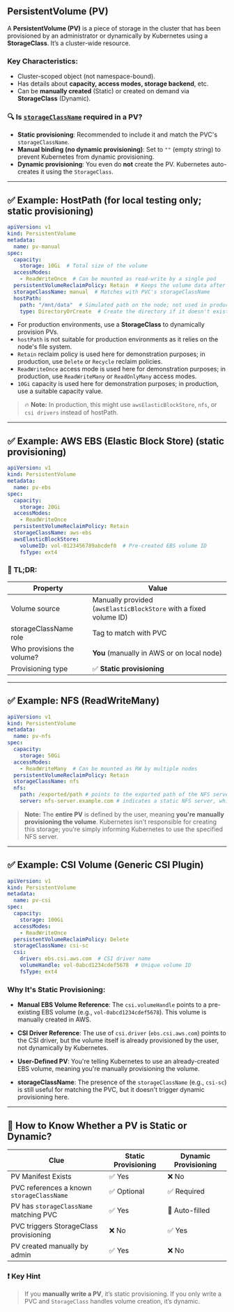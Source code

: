 ## PersistentVolume (PV)

A **PersistentVolume (PV)** is a piece of storage in the cluster that has been provisioned by an administrator or dynamically by Kubernetes using a **StorageClass**. It’s a cluster-wide resource.

### Key Characteristics:

- Cluster-scoped object (not namespace-bound).
- Has details about **capacity, access modes, storage backend**, etc.
- Can be **manually created** (Static) or created on demand via **StorageClass** (Dynamic).

### 🔍 Is [`storageClassName`](storageClassName.md) required in a PV?
- **Static provisioning**: Recommended to include it and match the PVC's `storageClassName`.
- **Manual binding (no dynamic provisioning)**: Set to `""` (empty string) to prevent Kubernetes from dynamic provisioning.
- **Dynamic provisioning**: You even do **not** create the PV. Kubernetes auto-creates it using the `StorageClass`.

---

## ✅ Example: HostPath (for local testing only; static provisioning)

```yaml
apiVersion: v1
kind: PersistentVolume
metadata:
  name: pv-manual
spec:
  capacity:
    storage: 10Gi  # Total size of the volume
  accessModes:
    - ReadWriteOnce  # Can be mounted as read-write by a single pod
  persistentVolumeReclaimPolicy: Retain  # Keeps the volume data after PVC is deleted
  storageClassName: manual  # Matches with PVC's storageClassName
  hostPath:
    path: "/mnt/data"  # Simulated path on the node; not used in production (used only for local testing)
    type: DirectoryOrCreate  # Create the directory if it doesn't exist
```
- For production environments, use a **StorageClass** to dynamically provision PVs.
- `hostPath` is not suitable for production environments as it relies on the node's file system.
- `Retain` reclaim policy is used here for demonstration purposes; in production, use `Delete` or `Recycle` reclaim policies.
- `ReadWriteOnce` access mode is used here for demonstration purposes; in production, use `ReadWriteMany` or `ReadOnlyMany` access modes.
- `10Gi` capacity is used here for demonstration purposes; in production, use a suitable capacity value.
> 🔥 **Note:** In production, this might use `awsElasticBlockStore`, `nfs`, or `csi drivers` instead of hostPath.

---

## ✅ Example: AWS EBS (Elastic Block Store) (static provisioning)

```yaml
apiVersion: v1
kind: PersistentVolume
metadata:
  name: pv-ebs
spec:
  capacity:
    storage: 20Gi
  accessModes:
    - ReadWriteOnce
  persistentVolumeReclaimPolicy: Retain
  storageClassName: aws-ebs
  awsElasticBlockStore:
    volumeID: vol-0123456789abcdef0  # Pre-created EBS volume ID
    fsType: ext4
```

### 📘 TL;DR:

| Property                | Value                                     |
|-------------------------|-------------------------------------------|
| Volume source           | Manually provided (`awsElasticBlockStore` with a fixed volume ID) |
| storageClassName role  | Tag to match with PVC                    |
| Who provisions the volume? | **You** (manually in AWS or on local node)  |
| Provisioning type       | ✅ **Static provisioning**                    |

---

## ✅ Example: NFS (ReadWriteMany)

```yaml
apiVersion: v1
kind: PersistentVolume
metadata:
  name: pv-nfs
spec:
  capacity:
    storage: 50Gi
  accessModes:
    - ReadWriteMany  # Can be mounted as RW by multiple nodes
  persistentVolumeReclaimPolicy: Retain
  storageClassName: nfs
  nfs:
    path: /exported/path # points to the exported path of the NFS server, which is already set up manually.
    server: nfs-server.example.com # indicates a static NFS server, which is managed outside Kubernetes.
```

> **Note:** The **entire PV** is defined by the user, meaning **you're manually provisioning the volume**. Kubernetes isn't responsible for creating this storage; you're simply informing Kubernetes to use the specified NFS server.

---

## ✅ Example: CSI Volume (Generic CSI Plugin)

```yaml
apiVersion: v1
kind: PersistentVolume
metadata:
  name: pv-csi
spec:
  capacity:
    storage: 100Gi
  accessModes:
    - ReadWriteOnce
  persistentVolumeReclaimPolicy: Delete
  storageClassName: csi-sc
  csi:
    driver: ebs.csi.aws.com  # CSI driver name
    volumeHandle: vol-0abcd1234cdef5678  # Unique volume ID
    fsType: ext4
```

### Why It's Static Provisioning:

- **Manual EBS Volume Reference**: The `csi.volumeHandle` points to a pre-existing EBS volume (e.g., `vol-0abcd1234cdef5678`). This volume is manually created in AWS.

- **CSI Driver Reference**: The use of `csi.driver` (`ebs.csi.aws.com`) points to the CSI driver, but the volume itself is already provisioned by the user, not dynamically by Kubernetes.

- **User-Defined PV**: You're telling Kubernetes to use an already-created EBS volume, meaning you're manually provisioning the volume.

- **storageClassName**: The presence of the `storageClassName` (e.g., `csi-sc`) is still useful for matching the PVC, but it doesn't trigger dynamic provisioning here.

---

## 🚦 How to Know Whether a PV is Static or Dynamic?

| Clue | Static Provisioning | Dynamic Provisioning |
|------|---------------------|-----------------------|
| PV Manifest Exists | ✅ Yes | ❌ No |
| PVC references a known `storageClassName` | ✅ Optional | ✅ Required |
| PV has `storageClassName` matching PVC | ✅ Yes | 🚫 Auto-filled |
| PVC triggers StorageClass provisioning | ❌ No | ✅ Yes |
| PV created manually by admin | ✅ Yes | ❌ No |

### ❗ Key Hint

> If you **manually write a PV**, it’s static provisioning. If you only write a PVC and `StorageClass` handles volume creation, it’s dynamic.
